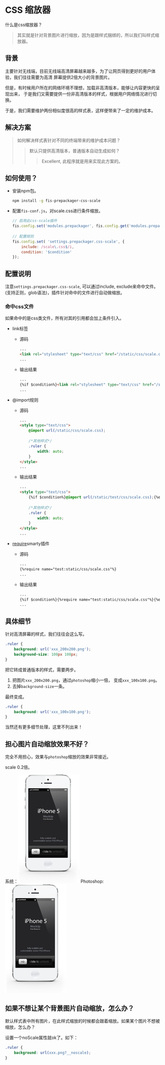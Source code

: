 CSS 缩放器
=========================
什么是css缩放器？
> 其实就是针对背景图片进行缩放，因为是跟样式捆绑的，所以我们叫样式缩放器。

## 背景

主要针对无线端，目前无线端高清屏幕越来越多，为了让网页得到更好的用户体验，我们往往需要为高清
屏幕提供2倍大小的背景图片。

但是，有时候用户所在的网络环境不理想，加载非高清版本，能够让内容更快的呈现出来，
于是我们又需要提供一份非高清版本的样式，根据用户网络情况进行切换。

于是，我们需要维护两份相似度很高的样式表，这样便带来了一定的维护成本。

## 解决方案

> 如何解决样式表针对不同的终端带来的维护成本问题？
>> 默认只提供高清版本，普通版本自动生成如何？
>>> Excellent, 此程序就是用来实现此方案的。

## 如何使用？

* 安装npm包。

    ```bash
    npm install -g fis-prepackager-css-scale
    ```
* 配置`fis-conf.js`，对scale.css进行条件缩放。

    ```javascript
    // 启用此css-scale插件
    fis.config.set('modules.prepackager', fis.config.get('modules.prepackager') + ',css-scale');

    // 配置规则
    fis.config.set( 'settings.prepackager.css-scale', {
        include: /scale\.css$/i,
        condition: '$condition'
    });
    ```

## 配置说明

注意`settings.prepackager.css-scale`, 可以通过include, exclude来命中文件。
(支持正则，glob语法)，插件针对命中的文件进行自动做缩放。

### 命中css文件

如果命中的是css类文件，所有对其的引用都会加上条件引入。

* link标签
  * 源码

    ```html
    ...
    <link rel="stylesheet" type="text/css" href="/static/css/scale.css">
    ...
    ```
  * 输出结果

    ```html
    ...
    {%if $condition%}<link rel="stylesheet" type="text/css" href="/static/test/css/scale.css">{%else%}<link rel="stylesheet" type="text/css" href="/static/test/css/scale_0.5x.css">{%/if%}
    ...
    ```
* @import规则
  * 源码

    ```html
    ...
    <style type="text/css">
        @import url(/static/css/scale.css);

        /*其他样式*/
        .ruler {
            width: auto;
        }
    </style>
    ...
    ```
  * 输出结果

    ```html
    ...
    <style type="text/css">
        {%if $condition%}@import url(/static/test/css/scale.css);{%else%}@import url(/static/test/css/scale_0.5x.css);{%/if%}

        /*其他样式*/
        .ruler {
            width: auto;
        }
    </style>
    ...
    ```
* [require](http://fis.baidu.com/userdoc/fis/%E6%8F%92%E4%BB%B6%E4%BD%BF%E7%94%A8#require)smarty插件
  * 源码

    ```html
    ...
    {%require name="test:static/css/scale.css"%}
    ...
    ```
  * 输出结果

    ```html
    ...
    {%if $condition%}{%require name="test:static/css/scale.css"%}{%else%}{%require name="test:static/css/scale_0.5x.css"%}{%/if%}
    ...
    ```

## 具体细节

针对高清屏幕的样式，我们往往会这么写。

```css
.ruler {
    background: url('xxx_200x200.png');
    background-size: 100px 100px;
}
```

把它转成普通版本的样式，需要两步。

1. 把图片`xxx_200x200.png`，通过`photoshop`缩小一倍， 变成`xxx_100x100.png`。
2. 去掉`background-size`一条。

最终变成。

```css
.ruler {
    background: url('xxx_100x100.png');
}
```

当然还有更多细节处理，这里不列出来！

## 担心图片自动缩放效果不好？

完全不用担心，效果与`photoshop`缩放的效果非常接近。

scale 0.2倍。

系统：![系统缩放](./scale.png)
Photoshop: ![photoshop缩放](./photoshop.png)

## 如果不想让某个背景图片自动缩放，怎么办？
默认样式表中所有图片，在此样式缩放的时候都会跟着缩放。如果某个图片不想被缩放，怎么办？

设置一个noScale属性就ok了。如下：

```css
.ruler {
    background: url(xxx.png?__noscale);
}
```